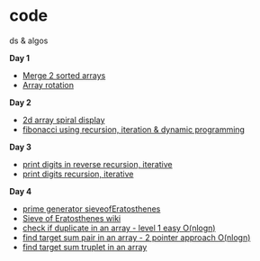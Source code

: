 # code
ds &amp; algos

 **Day 1** 
   - [Merge 2 sorted arrays ](https://github.com/dpgithubRepo/code/blob/main/code/src/day1/MergeMain.java)
   - [Array rotation](https://github.com/dpgithubRepo/code/blob/main/code/src/day1/RotateMain.java)

**Day 2** 
   - [2d array spiral display](https://github.com/dpgithubRepo/code/blob/main/code/src/day2/ArraySpiralDisplay.java)
   - [fibonacci using recursion, iteration & dynamic programming](https://github.com/dpgithubRepo/code/blob/main/code/src/day2/Fibonacci.java)

**Day 3** 
   - [print digits in reverse recursion, iterative](https://github.com/dpgithubRepo/code/blob/main/code/src/day3/PrintDigitsReverse.java)
   - [print digits recursion, iterative](https://github.com/dpgithubRepo/code/blob/main/code/src/day3/PrintDigits.java)

**Day 4** 
   - [prime generator sieveofEratosthenes](https://github.com/dpgithubRepo/code/blob/main/code/src/day4/PrimeGenerator.java)
   - [Sieve of Eratosthenes wiki](https://en.wikipedia.org/wiki/Sieve_of_Eratosthenes)
   - [check if duplicate in an array - level 1 easy O(nlogn)](https://github.com/dpgithubRepo/code/blob/main/code/src/day4/CheckDuplicate.java)
   - [find target sum pair in an array - 2 pointer approach O(nlogn)](https://github.com/dpgithubRepo/code/blob/main/code/src/day4/TargetSumPair.java)
   - [find target sum truplet in an array](https://github.com/dpgithubRepo/code/blob/main/code/src/day4/TargetSumTriplet.java)
   

